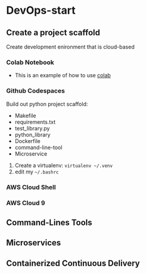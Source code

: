 # DevOps-start


## Create a project scaffold 

Create development enironment that is cloud-based

### Colab Notebook

* This is an example of how to use [colab](https://github.com/ExP000/DevOps-start/blob/main/Pyton_DevOps_start.ipynb)

### Github Codespaces

Build out python project scaffold:

* Makefile 
* requirements.txt
* test_library.py
* python_library
* Dockerfile
* command-line-tool
* Microservice

1. Create a virtualenv: `virtualenv ~/.venv`
2. edit my `~/.bashrc`

### AWS Cloud Shell
### AWS Cloud 9

## Command-Lines Tools 

## Microservices 

## Containerized Continuous Delivery


